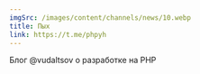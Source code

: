 ```yaml
---
imgSrc: /images/content/channels/news/10.webp
title: Пых
link: https://t.me/phpyh
---
```


Блог @vudaltsov о разработке на PHP

